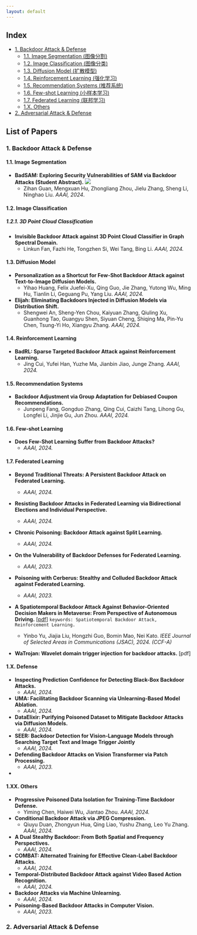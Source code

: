 ```yaml
---
layout: default
---
```




## Index

- [1. Backdoor Attack & Defense](#1-Backdoor-Attack--Defense)
  - [1.1. Image Segmentation (图像分割)](#11-Image-Segmentation)
  - [1.2. Image Classification (图像分类)](#12-Image-Classification)
  - [1.3. Diffusion Model (扩散模型)](#13-Diffusion-Model)
  - [1.4. Reinforcement Learning (强化学习)](#14-Reinforcement-Learning)
  - [1.5. Recommendation Systems (推荐系统)](#15-Recommendation-Systems)
  - [1.6. Few-shot Learning (小样本学习)](#16-Few-shot-Learning)
  - [1.7. Federated Learning (联邦学习)](#17-Federated-Learning)
  - [1.X. Others](#1X-Others)
- [2. Adversarial Attack & Defense](#2-Adversarial-Attack--Defense)

## List of Papers

### 1. Backdoor Attack & Defense

#### 1.1. Image Segmentation

- **BadSAM: Exploring Security Vulnerabilities of SAM via Backdoor Attacks (Student Abstract).** <span><img src="https://img.shields.io/badge/CCF_A-DC3545"></span>
  - Zihan Guan, Mengxuan Hu, Zhongliang Zhou, Jielu Zhang, Sheng Li, Ninghao Liu. *AAAI, 2024*.

#### 1.2. Image Classification

##### 1.2.1. 3D Point Cloud Classification

- **Invisible Backdoor Attack against 3D Point Cloud Classifier in Graph Spectral Domain.**
  - Linkun Fan, Fazhi He, Tongzhen Si, Wei Tang, Bing Li. *AAAI, 2024.*

#### 1.3. Diffusion Model

- **Personalization as a Shortcut for Few-Shot Backdoor Attack against Text-to-Image Diffusion Models.**
  - Yihao Huang, Felix Juefei-Xu, Qing Guo, Jie Zhang, Yutong Wu, Ming Hu, Tianlin Li, Geguang Pu, Yang Liu. *AAAI, 2024.*
- **Elijah: Eliminating Backdoors Injected in Diffusion Models via Distribution Shift.**
  - Shengwei An, Sheng-Yen Chou, Kaiyuan Zhang, Qiuling Xu, Guanhong Tao, Guangyu Shen, Siyuan Cheng, Shiqing Ma, Pin-Yu Chen, Tsung-Yi Ho, Xiangyu Zhang. *AAAI, 2024.*

#### 1.4. Reinforcement Learning

- **BadRL: Sparse Targeted Backdoor Attack against Reinforcement Learning.**
  - Jing Cui, Yufei Han, Yuzhe Ma, Jianbin Jiao, Junge Zhang. *AAAI, 2024.*

#### 1.5. Recommendation Systems

- **Backdoor Adjustment via Group Adaptation for Debiased Coupon Recommendations.**
  - Junpeng Fang, Gongduo Zhang, Qing Cui, Caizhi Tang, Lihong Gu, Longfei Li, Jinjie Gu, Jun Zhou. *AAAI, 2024.*

#### 1.6. Few-shot Learning

- **Does Few-Shot Learning Suffer from Backdoor Attacks?**
  - *AAAI, 2024.*

#### 1.7. Federated Learning

- **Beyond Traditional Threats: A Persistent Backdoor Attack on Federated Learning.**
  - *AAAI, 2024.*
- **Resisting Backdoor Attacks in Federated Learning via Bidirectional Elections and Individual Perspective.**
  - *AAAI, 2024.*
- **Chronic Poisoning: Backdoor Attack against Split Learning.**
  - *AAAI, 2024.*
- **On the Vulnerability of Backdoor Defenses for Federated Learning.**
  - *AAAI, 2023.*
- **Poisoning with Cerberus: Stealthy and Colluded Backdoor Attack against Federated Learning.**
  - *AAAI, 2023.*

- **A Spatiotemporal Backdoor Attack Against Behavior-Oriented Decision Makers in Metaverse: From Perspective of Autonomous Driving.** [[pdf](https://ieeexplore.ieee.org/abstract/document/10368076)] `keywords: Spatiotemporal Backdoor Attack, Reinforcement Learning.`
  - Yinbo Yu, Jiajia Liu, Hongzhi Guo, Bomin Mao, Nei Kato. *IEEE Journal of Selected Areas in Communications (JSAC), 2024. (CCF-A)* 
- **WaTrojan: Wavelet domain trigger injection for backdoor attacks.** [pdf]

#### 1.X. Defense

- **Inspecting Prediction Confidence for Detecting Black-Box Backdoor Attacks.**
  - *AAAI, 2024.*
- **UMA: Facilitating Backdoor Scanning via Unlearning-Based Model Ablation.**
  - *AAAI, 2024.*
- **DataElixir: Purifying Poisoned Dataset to Mitigate Backdoor Attacks via Diffusion Models.**
  - *AAAI, 2024.*
- **SEER: Backdoor Detection for Vision-Language Models through Searching Target Text and Image Trigger Jointly**
  - *AAAI, 2024.*
- **Defending Backdoor Attacks on Vision Transformer via Patch Processing.**
  - *AAAI, 2023.*
- 

#### 1.XX. Others

- **Progressive Poisoned Data Isolation for Training-Time Backdoor Defense.**
  - Yiming Chen, Haiwei Wu, Jiantao Zhou. *AAAI, 2024.*
- **Conditional Backdoor Attack via JPEG Compression.**
  - Qiuyu Duan, Zhongyun Hua, Qing Liao, Yushu Zhang, Leo Yu Zhang. *AAAI, 2024.*
- **A Dual Stealthy Backdoor: From Both Spatial and Frequency Perspectives.**
  - *AAAI, 2024.*
- **COMBAT: Alternated Training for Effective Clean-Label Backdoor Attacks.**
  - *AAAI, 2024.*
- **Temporal-Distributed Backdoor Attack against Video Based Action Recognition.**
  - *AAAI, 2024.*
- **Backdoor Attacks via Machine Unlearning.**
  - *AAAI, 2024.*
- **Poisoning-Based Backdoor Attacks in Computer Vision.**
  - *AAAI, 2023.*

### 2. Adversarial Attack & Defense

